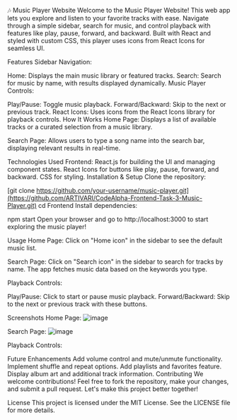 
🎶 Music Player Website
Welcome to the Music Player Website! This web app lets you explore and listen to your favorite tracks with ease. Navigate through a simple sidebar, search for music, and control playback with features like play, pause, forward, and backward. Built with React and styled with custom CSS, this player uses icons from React Icons for seamless UI.

Features
Sidebar Navigation:

Home: Displays the main music library or featured tracks.
Search: Search for music by name, with results displayed dynamically.
Music Player Controls:

Play/Pause: Toggle music playback.
Forward/Backward: Skip to the next or previous track.
React Icons: Uses icons from the React Icons library for playback controls.
How It Works
Home Page: Displays a list of available tracks or a curated selection from a music library.

Search Page: Allows users to type a song name into the search bar, displaying relevant results in real-time.

Technologies Used
Frontend:
React.js for building the UI and managing component states.
React Icons for buttons like play, pause, forward, and backward.
CSS for styling.
Installation & Setup
Clone the repository:


[git clone https://github.com/your-username/music-player.git](https://github.com/ARTIVARI/CodeAlpha-Frontend-Task-3-Music-Player.git)
cd Frontend
Install dependencies:

npm start
Open your browser and go to http://localhost:3000 to start exploring the music player!

Usage
Home Page:
Click on "Home icon" in the sidebar to see the default music list.

Search Page:
Click on "Search icon" in the sidebar to search for tracks by name. The app fetches music data based on the keywords you type.

Playback Controls:

Play/Pause: Click to start or pause music playback.
Forward/Backward: Skip to the next or previous track with these buttons.

Screenshots
Home Page:
![image](https://github.com/user-attachments/assets/3ecb4c44-d701-452e-a608-874a4ab8e91c)

Search Page:
![image](https://github.com/user-attachments/assets/b81bb239-0ccd-481f-ad5d-e6c0dcc43e73)

Playback Controls:

Future Enhancements
Add volume control and mute/unmute functionality.
Implement shuffle and repeat options.
Add playlists and favorites feature.
Display album art and additional track information.
Contributing
We welcome contributions! Feel free to fork the repository, make your changes, and submit a pull request. Let's make this project better together!

License
This project is licensed under the MIT License. See the LICENSE file for more details.
